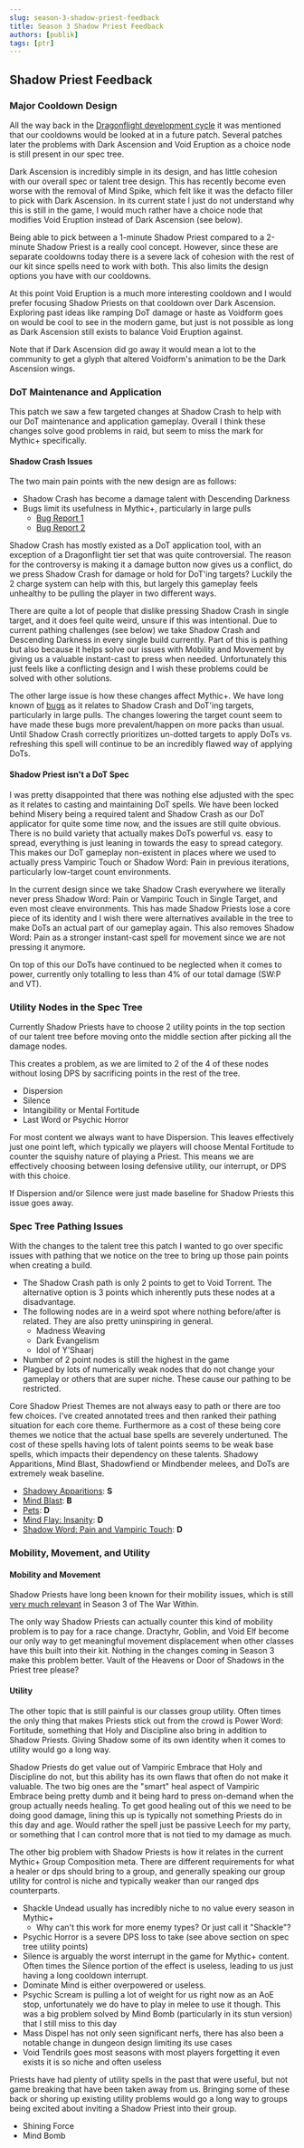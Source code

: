 ```yaml
---
slug: season-3-shadow-priest-feedback
title: Season 3 Shadow Priest Feedback
authors: [publik]
tags: [ptr]
---
```


## Shadow Priest Feedback

### Major Cooldown Design
All the way back in the [Dragonflight development cycle](https://www.bluetracker.gg/wow/topic/us-en/1279512-feedback-priests/) it was mentioned that our cooldowns would be looked at in a future patch. Several patches later the problems with Dark Ascension and Void Eruption as a choice node is still present in our spec tree.

Dark Ascension is incredibly simple in its design, and has little cohesion with our overall spec or talent tree design. This has recently become even worse with the removal of Mind Spike, which felt like it was the defacto filler to pick with Dark Ascension. In its current state I just do not understand why this is still in the game, I would much rather have a choice node that modifies Void Eruption instead of Dark Ascension (see below).

Being able to pick between a 1-minute Shadow Priest compared to a 2-minute Shadow Priest is a really cool concept. However, since these are separate cooldowns today there is a severe lack of cohesion with the rest of our kit since spells need to work with both. This also limits the design options you have with our cooldowns.

At this point Void Eruption is a much more interesting cooldown and I would prefer focusing Shadow Priests on that cooldown over Dark Ascension. Exploring past ideas like ramping DoT damage or haste as Voidform goes on would be cool to see in the modern game, but just is not possible as long as Dark Ascension still exists to balance Void Eruption against.

Note that if Dark Ascension did go away it would mean a lot to the community to get a glyph that altered Voidform's animation to be the Dark Ascension wings. 

### DoT Maintenance and Application
This patch we saw a few targeted changes at Shadow Crash to help with our DoT maintenance and application gameplay. Overall I think these changes solve good problems in raid, but seem to miss the mark for Mythic+ specifically.

#### Shadow Crash Issues
The two main pain points with the new design are as follows:
- Shadow Crash has become a damage talent with Descending Darkness
- Bugs limit its usefulness in Mythic+, particularly in large pulls
  - [Bug Report 1](https://github.com/SimCMinMax/WoW-BugTracker/issues/1093)
  - [Bug Report 2](https://github.com/SimCMinMax/WoW-BugTracker/issues/1286)

Shadow Crash has mostly existed as a DoT application tool, with an exception of a Dragonflight tier set that was quite controversial. The reason for the controversy is making it a damage button now gives us a conflict, do we press Shadow Crash for damage or hold for DoT'ing targets? Luckily the 2 charge system can help with this, but largely this gameplay feels unhealthy to be pulling the player in two different ways. 

There are quite a lot of people that dislike pressing Shadow Crash in single target, and it does feel quite weird, unsure if this was intentional. Due to current pathing challenges (see below) we take Shadow Crash and Descending Darkness in every single build currently. Part of this is pathing but also because it helps solve our issues with Mobility and Movement by giving us a valuable instant-cast to press when needed. Unfortunately this just feels like a conflicting design and I wish these problems could be solved with other solutions.

The other large issue is how these changes affect Mythic+. We have long known of [bugs](https://github.com/SimCMinMax/WoW-BugTracker/issues?q=is%3Aissue%20state%3Aopen%20shadow%20crash) as it relates to Shadow Crash and DoT'ing targets, particularly in large pulls. The changes lowering the target count seem to have made these bugs more prevalent/happen on more packs than usual. Until Shadow Crash correctly prioritizes un-dotted targets to apply DoTs vs. refreshing this spell will continue to be an incredibly flawed way of applying DoTs.

#### Shadow Priest isn't a DoT Spec
I was pretty disappointed that there was nothing else adjusted with the spec as it relates to casting and maintaining DoT spells. We have been locked behind Misery being a required talent and Shadow Crash as our DoT applicator for quite some time now, and the issues are still quite obvious. There is no build variety that actually makes DoTs powerful vs. easy to spread, everything is just leaning in towards the easy to spread category. This makes our DoT gameplay non-existent in places where we used to actually press Vampiric Touch or Shadow Word: Pain in previous iterations, particularly low-target count environments.

In the current design since we take Shadow Crash everywhere we literally never press Shadow Word: Pain or Vampiric Touch in Single Target, and even most cleave environments. This has made Shadow Priests lose a core piece of its identity and I wish there were alternatives available in the tree to make DoTs an actual part of our gameplay again. This also removes Shadow Word: Pain as a stronger instant-cast spell for movement since we are not pressing it anymore.

On top of this our DoTs have continued to be neglected when it comes to power, currently only totalling to less than 4% of our total damage (SW:P and VT).

### Utility Nodes in the Spec Tree
Currently Shadow Priests have to choose 2 utility points in the top section of our talent tree before moving onto the middle section after picking all the damage nodes.

This creates a problem, as we are limited to 2 of the 4 of these nodes without losing DPS by sacrificing points in the rest of the tree.
- Dispersion
- Silence
- Intangibility or Mental Fortitude
- Last Word or Psychic Horror

For most content we always want to have Dispersion. This leaves effectively just one point left, which typically we players will choose Mental Fortitude to counter the squishy nature of playing a Priest. This means we are effectively choosing between losing defensive utility, our interrupt, or DPS with this choice.

If Dispersion and/or Silence were just made baseline for Shadow Priests this issue goes away.

### Spec Tree Pathing Issues
With the changes to the talent tree this patch I wanted to go over specific issues with pathing that we notice on the tree to bring up those pain points when creating a build.
- The Shadow Crash path is only 2 points to get to Void Torrent. The alternative option is 3 points which inherently puts these nodes at a disadvantage.
- The following nodes are in a weird spot where nothing before/after is related. They are also pretty uninspiring in general.
  - Madness Weaving
  - Dark Evangelism
  - Idol of Y'Shaarj
- Number of 2 point nodes is still the highest in the game
- Plagued by lots of numerically weak nodes that do not change your gameplay or others that are super niche. These cause our pathing to be restricted.

Core Shadow Priest Themes are not always easy to path or there are too few choices. I've created annotated trees and then ranked their pathing situation for each core theme. Furthermore as a cost of these being core themes we notice that the actual base spells are severely undertuned. The cost of these spells having lots of talent points seems to be weak base spells, which impacts their dependency on these talents. Shadowy Apparitions, Mind Blast, Shadowfiend or Mindbender melees, and DoTs are extremely weak baseline.
- [Shadowy Apparitions](https://www.wowhead.com/ptr-2/talent-calc/priest/shadow/archon/DBAAAGZFhfFQFQFQFQFAAAAA): **S**
- [Mind Blast](https://www.wowhead.com/ptr-2/talent-calc/priest/shadow/archon/DBAAAGg5BOBFBKBQBiUBBhOBAAAA): **B**
- [Pets](https://www.wowhead.com/ptr-2/talent-calc/priest/shadow/archon/DBAAAFhXGh5GQGYGDGAAAAA): **D**
- [Mind Flay: Insanity](https://www.wowhead.com/ptr-2/talent-calc/priest/shadow/archon/DBAAAFg9IQISIIIDIChOAfAAAAA): **D**
- [Shadow Word: Pain and Vampiric Touch](https://www.wowhead.com/ptr-2/talent-calc/priest/shadow/archon/DBAAAHhIDHCKJFJQJdJBDBhQBAAAA): **D**

### Mobility, Movement, and Utility

#### Mobility and Movement
Shadow Priests have long been known for their mobility issues, which is still [very much relevant](https://www.twitch.tv/publikpriest/clip/OptimisticAmericanSalsifyGrammarKing-ifxkZMx8sCOrUrd3) in Season 3 of The War Within. 

The only way Shadow Priests can actually counter this kind of mobility problem is to pay for a race change. Dractyhr, Goblin, and Void Elf become our only way to get meaningful movement displacement when other classes have this built into their kit. Nothing in the changes coming in Season 3 make this problem better. Vault of the Heavens or Door of Shadows in the Priest tree please?

#### Utility
The other topic that is still painful is our classes group utility. Often times the only thing that makes Priests stick out from the crowd is Power Word: Fortitude, something that Holy and Discipline also bring in addition to Shadow Priests. Giving Shadow some of its own identity when it comes to utility would go a long way.

Shadow Priests do get value out of Vampiric Embrace that Holy and Discipline do not, but this ability has its own flaws that often do not make it valuable. The two big ones are the "smart" heal aspect of Vampiric Embrace being pretty dumb and it being hard to press on-demand when the group actually needs healing. To get good healing out of this we need to be doing good damage, lining this up is typically not something Priests do in this day and age. Would rather the spell just be passive Leech for my party, or something that I can control more that is not tied to my damage as much.

The other big problem with Shadow Priests is how it relates in the current Mythic+ Group Composition meta. There are different requirements for what a healer or dps should bring to a group, and generally speaking our group utility for control is niche and typically weaker than our ranged dps counterparts.
- Shackle Undead usually has incredibly niche to no value every season in Mythic+
  - Why can't this work for more enemy types? Or just call it "Shackle"?
- Psychic Horror is a severe DPS loss to take (see above section on spec tree utility points)
- Silence is arguably the worst interrupt in the game for Mythic+ content. Often times the Silence portion of the effect is useless, leading to us just having a long cooldown interrupt.
- Dominate Mind is either overpowered or useless.
- Psychic Scream is pulling a lot of weight for us right now as an AoE stop, unfortunately we do have to play in melee to use it though. This was a big problem solved by Mind Bomb (particularly in its stun version) that I still miss to this day
- Mass Dispel has not only seen significant nerfs, there has also been a notable change in dungeon design limiting its use cases
- Void Tendrils goes most seasons with most players forgetting it even exists it is so niche and often useless

Priests have had plenty of utility spells in the past that were useful, but not game breaking that have been taken away from us. Bringing some of these back or shoring up existing utility problems would go a long way to groups being excited about inviting a Shadow Priest into their group.
- Shining Force
- Mind Bomb